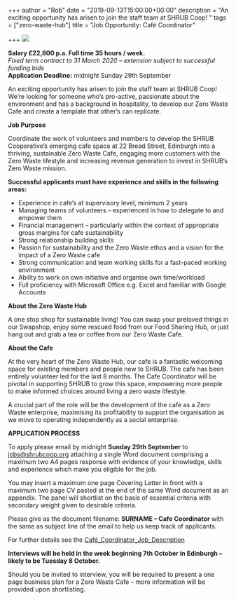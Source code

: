 +++
author = "Rob"
date = "2019-09-13T15:00:00+00:00"
description = "An exciting opportunity has arisen to join the staff team at SHRUB Coop! "
tags = ["zero-waste-hub"]
title = "Job Opportunity: Café Coordinator"

+++
![](https://res.cloudinary.com/shrub-co-op/image/upload/v1568672982/shrubcoop.org/media/cafe_job_web_n4r0ax.png)

**Salary £22,800 p.a. Full time 35 hours / week.**  
_Fixed term contract to 31 March 2020 – extension subject to successful funding bids_  
**Application Deadline:** midnight Sunday 29th September

An exciting opportunity has arisen to join the staff team at SHRUB Coop! We’re looking for someone who’s pro-active, passionate about the environment and has a background in hospitality, to develop our Zero Waste Cafe and create a template that other’s can replicate.

**Job Purpose**

Coordinate the work of volunteers and members to develop the SHRUB Cooperative’s emerging cafe space at 22 Bread Street, Edinburgh into a thriving, sustainable Zero Waste Cafe, engaging more customers with the Zero Waste lifestyle and increasing revenue generation to invest in SHRUB’s Zero Waste mission.

**Successful applicants must have experience and skills in the following areas:**

* Experience in cafe’s at supervisory level, minimum 2 years
* Managing teams of volunteers – experienced in how to delegate to and empower them
* Financial management – particularly within the context of appropriate gross margins for cafe sustainability
* Strong relationship building skills
* Passion for sustainability and the Zero Waste ethos and a vision for the impact of a Zero Waste cafe
* Strong communication and team working skills for a fast-paced working environment
* Ability to work on own initiative and organise own time/workload
* Full proficiency with Microsoft Office e.g. Excel and familiar with Google Accounts

**About the Zero Waste Hub**

A one stop shop for sustainable living! You can swap your preloved things in our Swapshop, enjoy some rescued food from our Food Sharing Hub, or just hang out and grab a tea or coffee from our Zero Waste Cafe.

**About the Cafe**

At the very heart of the Zero Waste Hub, our cafe is a fantastic welcoming space for existing members and people new to SHRUB. The cafe has been entirely volunteer led for the last 8 months. The Cafe Coordinator will be pivotal in supporting SHRUB to grow this space, empowering more people to make informed choices around living a zero waste lifestyle.

A crucial part of the role will be the development of the cafe as a Zero Waste enterprise, maximising its profitability to support the organisation as we move to operating independently as a social enterprise.

**APPLICATION PROCESS**

To apply please email by midnight **Sunday 29th September** to [jobs@shrubcoop.org](mailto:jobs@shrubcoop.org) attaching a single Word document comprising a maximum two A4 pages response with evidence of your knowledge, skills and experience which make you eligible for the job.

You may insert a maximum one page Covering Letter in front with a maximum two page CV pasted at the end of the same Word document as an appendix. The panel will shortlist on the basis of essential criteria with secondary weight given to desirable criteria.

Please give as the document filename: **SURNAME – Cafe Coordinator** with the same as subject line of the email to help us keep track of applicants.

For further details see the [Café_Coordinator_Job_Description](https://res.cloudinary.com/shrub-co-op/image/upload/v1568754554/shrubcoop.org/media/Caf%C3%A9_Coordinator_Job_Description_odm8nl.pdf "Cafe Coordinator Job Description")

**Interviews will be held in the week beginning 7th October in Edinburgh – likely to be Tuesday 8 October.**

Should you be invited to interview, you will be required to present a one page business plan for a Zero Waste Cafe – more information will be provided upon shortlisting.